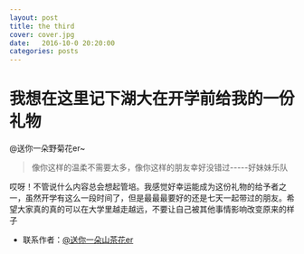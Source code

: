 ```yaml
---
layout: post
title: the third
cover: cover.jpg
date:   2016-10-0 20:20:00
categories: posts
---
```


# 我想在这里记下湖大在开学前给我的一份礼物
@送你一朵野菊花er~
>像你这样的温柔不需要太多，像你这样的朋友幸好没错过-----好妹妹乐队

哎呀！不管说什么内容总会想起管培。我感觉好幸运能成为这份礼物的给予者之一，虽然开学有这么一段时间了，但是最最最要好的还是七天一起带过的朋友。希望大家真的真的可以在大学里越走越远，不要让自己被其他事情影响改变原来的样子

- 联系作者：[@送你一朵山茶花er](761577541@qq.com)
